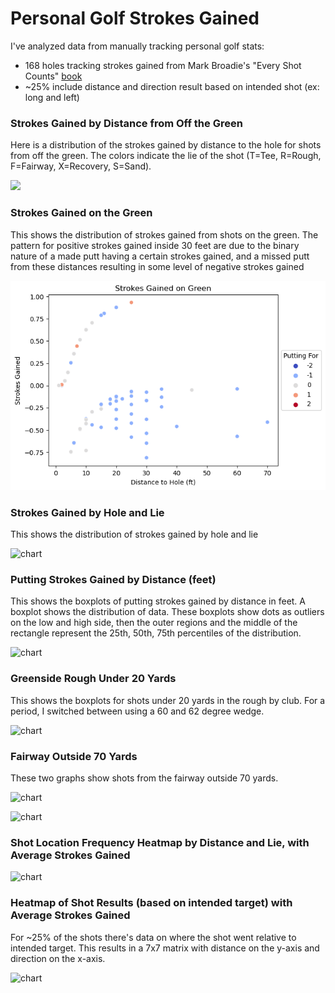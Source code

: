 # Personal Golf Strokes Gained
I've analyzed data from manually tracking personal golf stats:
- 168 holes tracking strokes gained from Mark Broadie's "Every Shot Counts" [book](https://www.amazon.com/Every-Shot-Counts-Revolutionary-Performance/dp/1592407501)
- ~25% include distance and direction result based on intended shot (ex: long and left)


### Strokes Gained by Distance from Off the Green
Here is a distribution of the strokes gained by distance to the hole for shots from off the green. The colors indicate the lie of the shot (T=Tee, R=Rough, F=Fairway, X=Recovery, S=Sand).

![](https://github.com/ricdurh/Personal_Golf_Strokes_Gained/blob/main/images/SG_dist_not_on_green.png)

### Strokes Gained on the Green
This shows the distribution of strokes gained from shots on the green. The pattern for positive strokes gained inside 30 feet are due to the binary nature of a made putt having a certain strokes gained, and a missed putt from these distances resulting in some level of negative strokes gained

![](/images/SG_green.png)

### Strokes Gained by Hole and Lie
This shows the distribution of strokes gained by hole and lie

![chart](https://github.com/ricdurh/Personal_Golf_Strokes_Gained/blob/main/images/SG_by_Hole_and_Lie.png)

### Putting Strokes Gained by Distance (feet)
This shows the boxplots of putting strokes gained by distance in feet. A boxplot shows the distribution of data. These boxplots show dots as outliers on the low and high side, then the outer regions and the middle of the rectangle represent the 25th, 50th, 75th percentiles of the distribution.

![chart](https://github.com/ricdurh/Personal_Golf_Strokes_Gained/blob/main/images/Putting_SG_by_dist.png)

### Greenside Rough Under 20 Yards
This shows the boxplots for shots under 20 yards in the rough by club. For a period, I switched between using a 60 and 62 degree wedge.

![chart](https://github.com/ricdurh/Personal_Golf_Strokes_Gained/blob/main/images/Greenside_Rough.png)

### Fairway Outside 70 Yards
These two graphs show shots from the fairway outside 70 yards.

![chart](https://github.com/ricdurh/Personal_Golf_Strokes_Gained/blob/main/images/FW_outside_70_yards.png)

![chart](https://github.com/ricdurh/Personal_Golf_Strokes_Gained/blob/main/images/W_outside_70_yards_2.png)

### Shot Location Frequency Heatmap by Distance and Lie, with Average Strokes Gained

![chart](https://github.com/ricdurh/Personal_Golf_Strokes_Gained/blob/main/images/Shot_Location_Freq_and_SG_avg.png)

### Heatmap of Shot Results (based on intended target) with Average Strokes Gained
For ~25% of the shots there's data on where the shot went relative to intended target. This results in a 7x7 matrix with distance on the y-axis and direction on the x-axis.

![chart](https://github.com/ricdurh/Personal_Golf_Strokes_Gained/blob/main/images/heatmap_1.png)
